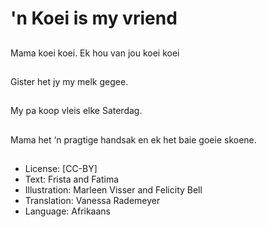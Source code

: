 # 'n Koei is my vriend

##
Mama koei koei.
Ek hou van jou koei koei

##
Gister het jy my melk gegee.

##
My pa koop vleis elke Saterdag.

##
Mama het ‘n pragtige
handsak en ek het baie
goeie skoene.

##
* License: [CC-BY]
* Text: Frista and Fatima
* Illustration: Marleen Visser and Felicity Bell
* Translation: Vanessa Rademeyer
* Language: Afrikaans

